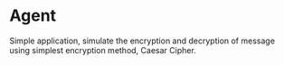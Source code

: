 # Agent
Simple application, simulate the encryption and decryption of message using simplest encryption method, Caesar Cipher.
